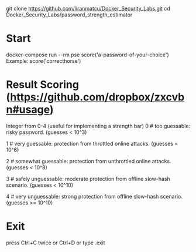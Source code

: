 git clone https://github.com/liranmatcu/Docker_Security_Labs.git
cd  Docker_Security_Labs/password_strength_estimator

# Start 
docker-compose run --rm pse
score('a-password-of-your-choice')
Example: score('correcthorse')



# Result Scoring (https://github.com/dropbox/zxcvbn#usage)
Integer from 0-4 (useful for implementing a strength bar)
  0 # too guessable: risky password. (guesses < 10^3)

  1 # very guessable: protection from throttled online attacks. (guesses < 10^6)

  2 # somewhat guessable: protection from unthrottled online attacks. (guesses < 10^8)

  3 # safely unguessable: moderate protection from offline slow-hash scenario. (guesses < 10^10)

  4 # very unguessable: strong protection from offline slow-hash scenario. (guesses >= 10^10)


# Exit
press Ctrl+C twice or Ctrl+D or type .exit
